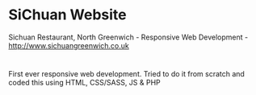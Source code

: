 # SiChuan Website
Sichuan Restaurant, North Greenwich - Responsive Web Development - http://www.sichuangreenwich.co.uk
# 
First ever responsive web development. Tried to do it from scratch and coded this using HTML, CSS/SASS, JS & PHP
